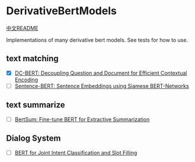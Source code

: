 # DerivativeBertModels

[中文README](readme_zh.md)

Implementations of many derivative bert models.
See tests for how to use.

## text matching
- [x] [DC-BERT: Decoupling Question and Document for Efficient Contextual Encoding](https://arxiv.org/abs/2002.12591)
- [ ] [Sentence-BERT: Sentence Embeddings using Siamese BERT-Networks](https://arxiv.org/abs/1908.10084)

## text summarize
- [ ] [BertSum: Fine-tune BERT for Extractive Summarization](https://arxiv.org/abs/1903.10318)

## Dialog System

- [ ] [BERT for Joint Intent Classification and Slot Filling](https://arxiv.org/abs/1902.10909)
